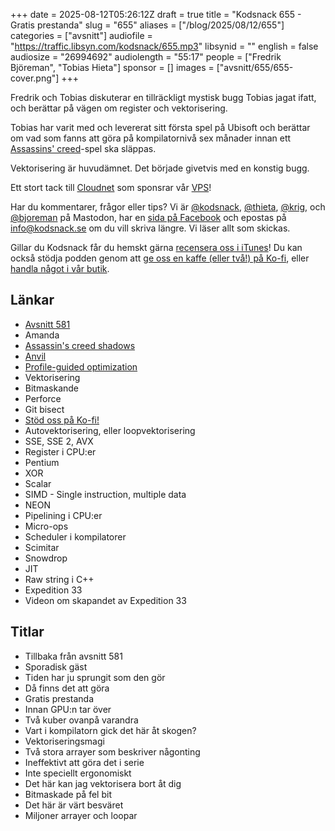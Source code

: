 +++
date = 2025-08-12T05:26:12Z
draft = true
title = "Kodsnack 655 - Gratis prestanda"
slug = "655"
aliases = ["/blog/2025/08/12/655"]
categories = ["avsnitt"]
audiofile = "https://traffic.libsyn.com/kodsnack/655.mp3"
libsynid = ""
english = false
audiosize = "26994692"
audiolength = "55:17"
people = ["Fredrik Björeman", "Tobias Hieta"]
sponsor = []
images = ["avsnitt/655/655-cover.png"]
+++

Fredrik och Tobias diskuterar en tillräckligt mystisk bugg Tobias jagat ifatt, och berättar på vägen om register och vektorisering.

Tobias har varit med och levererat sitt första spel på Ubisoft och berättar om vad som fanns att göra på kompilatornivå sex månader innan ett [Assassins' creed](https://en.wikipedia.org/wiki/Assassin%27s_Creed_Shadows)-spel ska släppas.

Vektorisering är huvudämnet. Det började givetvis med en konstig bugg.

Ett stort tack till [Cloudnet](https://www.cloudnet.se) som sponsrar vår [VPS](https://en.wikipedia.org/wiki/Virtual_private_server)!

Har du kommentarer, frågor eller tips? Vi är [@kodsnack](https://social.podsnack.se/@kodsnack), [@thieta](https://6510.nu/@thieta), [@krig](https://6510.nu/@krig), och [@bjoreman](https://toot.cafe/@bjoreman) på Mastodon, har en [sida på Facebook](https://www.facebook.com/) och epostas på [info@kodsnack.se](mailto:info@kodsnack.se) om du vill skriva längre. Vi läser allt som skickas.

Gillar du Kodsnack får du hemskt gärna [recensera oss i iTunes](https://itunes.apple.com/se/podcast/kodsnack/id561631498?l=en)! Du kan också stödja podden genom att <a href="https://ko-fi.com/kodsnack" rel="payment">ge oss en kaffe (eller två!) på Ko-fi</a>, eller [handla något i vår butik](https://shop.spreadshirt.se/kodsnack/).

## Länkar
* [Avsnitt 581](https://kodsnack.se/581/)
* Amanda
* [Assassin's creed shadows](https://en.wikipedia.org/wiki/Assassin%27s_Creed_Shadows)
* [Anvil](https://en.wikipedia.org/wiki/Ubisoft_Anvil)
* [Profile-guided optimization](https://kodsnack.se/296/)
* Vektorisering
* Bitmaskande
* Perforce
* Git bisect
* [Stöd oss på Ko-fi!](https://ko-fi.com/kodsnack)
* Autovektorisering, eller loopvektorisering
* SSE, SSE 2, AVX
* Register i CPU:er
* Pentium
* XOR
* Scalar
* SIMD - Single instruction, multiple data
* NEON
* Pipelining i CPU:er
* Micro-ops
* Scheduler i kompilatorer
* Scimitar
* Snowdrop
* JIT
* Raw string i C++
* Expedition 33
* Videon om skapandet av Expedition 33

## Titlar
* Tillbaka från avsnitt 581
* Sporadisk gäst
* Tiden har ju sprungit som den gör
* Då finns det att göra
* Gratis prestanda
* Innan GPU:n tar över
* Två kuber ovanpå varandra
* Vart i kompilatorn gick det här åt skogen?
* Vektoriseringsmagi
* Två stora arrayer som beskriver någonting
* Ineffektivt att göra det i serie
* Inte speciellt ergonomiskt
* Det här kan jag vektorisera bort åt dig
* Bitmaskade på fel bit
* Det här är värt besväret
* Miljoner arrayer och loopar